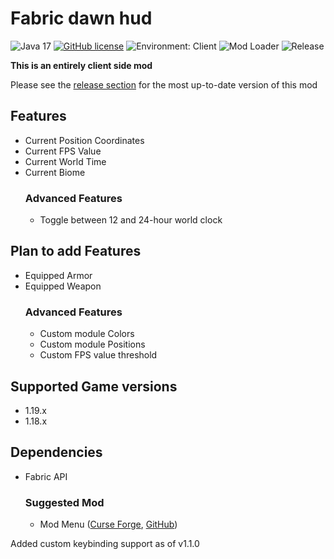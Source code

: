 # Fabric dawn hud
![Java 17](https://img.shields.io/badge/language-Java%2017-9B599A.svg?style=flat-square)
[![GitHub license](https://img.shields.io/github/license/Akr0ss/Fabric_Dawn-hud?style=flat-square)](https://raw.githubusercontent.com/AKR0SS/Fabric_dawn-hud/1.18/LICENSE)
![Environment: Client](https://img.shields.io/badge/environment-client-1976d2?style=flat-square)
![Mod Loader](https://img.shields.io/badge/modloader-Fabric-1976d2?style=flat-square&logo=data:image/png)
![Release](https://img.shields.io/github/v/release/akr0ss/Fabric_Dawn-hud?style=flat-square)

**This is an entirely client side mod**

Please see the [release section](https://github.com/AKR0SS/Fabric_dawn-hud/releases) for the most up-to-date version of this mod

## Features
* Current Position Coordinates
* Current FPS Value
* Current World Time
* Current Biome
  ### Advanced Features
  * Toggle between 12 and 24-hour world clock

## Plan to add Features
* Equipped Armor
* Equipped Weapon
  ### Advanced Features
  * Custom module Colors 
  * Custom module Positions
  * Custom FPS value threshold

## Supported Game versions
* 1.19.x
* 1.18.x

## Dependencies
* Fabric API
  ### Suggested Mod
    * Mod Menu ([Curse Forge](https://www.curseforge.com/minecraft/mc-mods/modmenu), [GitHub](https://github.com/TerraformersMC/ModMenu))

<p>Added custom keybinding support as of v1.1.0</p>
